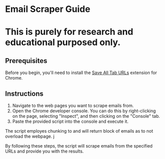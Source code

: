 # Email Scraper Guide

# This is purely for research and educational purposed only.

## Prerequisites

Before you begin, you'll need to install the [Save All Tab URLs](https://chrome.google.com/webstore/detail/save-all-tab-urls/bgjfbcjoaghcfdhnnnnaofkjbnelkkcm?hl=en-GB) extension for Chrome.

## Instructions

1. Navigate to the web pages you want to scrape emails from.
2. Open the Chrome developer console. You can do this by right-clicking on the page, selecting "Inspect", and then clicking on the "Console" tab.
3. Paste the provided script into the console and execute it.

The script employes chunking to and will return block of emails as to not overload the webpage. j

By following these steps, the script will scrape emails from the specified URLs and provide you with the results.


